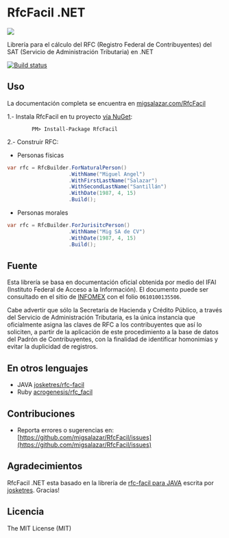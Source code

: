 # RfcFacil .NET

![](https://raw.githubusercontent.com/migsalazar/RfcFacil/master/logo.png)

Librería para el cálculo del RFC (Registro Federal de Contribuyentes) del SAT (Servicio de Administración Tributaria) en .NET 

[![Build status](https://ci.appveyor.com/api/projects/status/jnui923swgs8e7xt/branch/master?svg=true)](https://ci.appveyor.com/project/migsalazar/rfcfacil/branch/master)

## Uso

La documentación completa se encuentra en [migsalazar.com/RfcFacil](http://migsalazar.com/RfcFacil)

1.- Instala RfcFacil en tu proyecto [vía NuGet](https://www.nuget.org/packages/RfcFacil/):

			PM> Install-Package RfcFacil

2.- Construir RFC:

- Personas físicas

```csharp
var rfc = RfcBuilder.ForNaturalPerson()
					.WithName("Miguel Angel")
					.WithFirstLastName("Salazar")
					.WithSecondLastName("Santillán")
					.WithDate(1987, 4, 15)
					.Build();
```

- Personas morales
```csharp
var rfc = RfcBuilder.ForJurisitcPerson()
					.WithName("Mig SA de CV")
					.WithDate(1987, 4, 15)
					.Build();
```

## Fuente
Esta librería se basa en documentación oficial obtenida por medio del IFAI (Instituto Federal de Acceso a la Información). El documento puede ser consultado en el sitio de [INFOMEX](https://www.infomex.org.mx/gobiernofederal/moduloPublico/moduloPublico.action) con el folio `0610100135506`.

Cabe advertir que sólo la Secretaría de Hacienda y Crédito Público, a través del Servicio de Administración Tributaria, es la única instancia que oficialmente asigna las claves de RFC a los contribuyentes que así lo soliciten, a partir de la aplicación de este procedimiento a la base de datos del Padrón de Contribuyentes, con la finalidad de identificar homonimias y evitar la duplicidad de registros.

## En otros lenguajes
- JAVA [josketres/rfc-facil](https://github.com/josketres/rfc-facil)
- Ruby [acrogenesis/rfc_facil](https://github.com/acrogenesis/rfc_facil)

## Contribuciones
- Reporta errores o sugerencias en: [https://github.com/migsalazar/RfcFacil/issues](https://github.com/migsalazar/RfcFacil/issues)

## Agradecimientos
RfcFacil .NET esta basado en la librería de [rfc-facil para JAVA](http://josketres.github.io/rfc-facil/) escrita por [josketres](https://github.com/josketres). Gracias!

## Licencia
The MIT License (MIT)